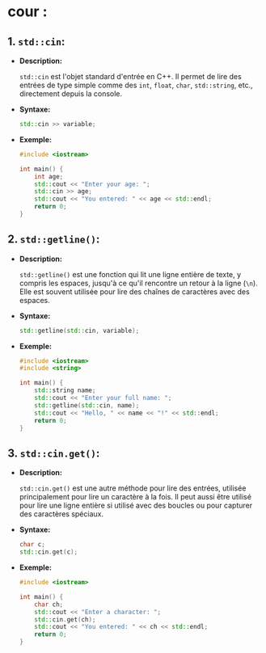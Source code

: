 # cour :

## 1. **`std::cin`:**

-   **Description:**

    `std::cin` est l'objet standard d'entrée en C++. Il permet de lire des entrées de type simple comme des `int`, `float`, `char`, `std::string`, etc., directement depuis la console.

-   **Syntaxe:**

    ```cpp
    std::cin >> variable;
    ```

-   **Exemple:**

    ```cpp
    #include <iostream>

    int main() {
        int age;
        std::cout << "Enter your age: ";
        std::cin >> age;
        std::cout << "You entered: " << age << std::endl;
        return 0;
    }
    ```

## 2. **`std::getline()`:**

-   **Description:**

    `std::getline()` est une fonction qui lit une ligne entière de texte, y compris les espaces, jusqu'à ce qu'il rencontre un retour à la ligne (`\n`). Elle est souvent utilisée pour lire des chaînes de caractères avec des espaces.

-   **Syntaxe:**

    ```cpp
    std::getline(std::cin, variable);
    ```

-   **Exemple:**

    ```cpp
    #include <iostream>
    #include <string>

    int main() {
        std::string name;
        std::cout << "Enter your full name: ";
        std::getline(std::cin, name);
        std::cout << "Hello, " << name << "!" << std::endl;
        return 0;
    }
    ```

## 3. **`std::cin.get()`:**

-   **Description:**

    `std::cin.get()` est une autre méthode pour lire des entrées, utilisée principalement pour lire un caractère à la fois. Il peut aussi être utilisé pour lire une ligne entière si utilisé avec des boucles ou pour capturer des caractères spéciaux.

-   **Syntaxe:**

    ```cpp
    char c;
    std::cin.get(c);
    ```

-   **Exemple:**

    ```cpp
    #include <iostream>

    int main() {
        char ch;
        std::cout << "Enter a character: ";
        std::cin.get(ch);
        std::cout << "You entered: " << ch << std::endl;
        return 0;
    }
    ```
